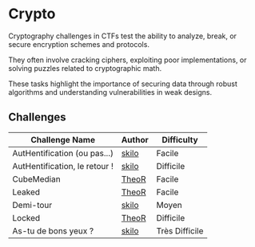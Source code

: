 # Crypto

Cryptography challenges in CTFs test the ability to analyze, break, or secure encryption schemes and protocols.

They often involve cracking ciphers, exploiting poor implementations, or solving puzzles related to cryptographic math.

These tasks highlight the importance of securing data through robust algorithms and understanding vulnerabilities in weak designs.

## Challenges

| Challenge Name                | Author                          | Difficulty     |
| ----------------------------- | ------------------------------- | -------------- |
| AutHentification (ou pas...)  | [skilo](https://x.com/skilo_sh) | Facile         |
| AutHentification, le retour ! | [skilo](https://x.com/skilo_sh) | Difficile      |
| CubeMedian                    | [TheoR](#)                      | Facile         |
| Leaked                        | [TheoR](#)                      | Facile         |
| Demi-tour                     | [skilo](https://x.com/skilo_sh) | Moyen          |
| Locked                        | [TheoR](#)                      | Difficile      |
| As-tu de bons yeux ?          | [skilo](https://x.com/skilo_sh) | Très Difficile |
